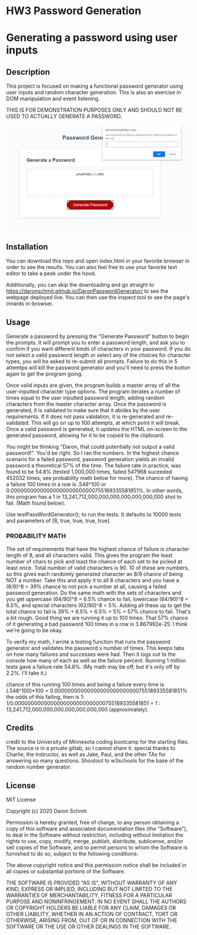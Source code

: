 # HW3 Password Generation

# Generating a password using user inputs

## Description 

This project is focused on making a functional password generator using user inputs and random character generation. This is also an exercise in DOM manipulation and event listening.

THIS IS FOR DEMONSTRATION PURPOSES ONLY AND SHOULD NOT BE USED TO ACTUALLY GENERATE A PASSWORD.

![Password Generation Demo!](.\Assets\03-javascript-homework-demo.png)

## Installation

You can download this repo and open index.html in your favorite browser in order to see the results. You can also feel free to use your favorite text editor to 
take a peek under the hood. 

Additionally, you can skip the downloading and go straight to https://daronschmit.github.io/DaronPasswordGenerator/ to see the webpage deployed live. You can then use the inspect tool to see the page's innards in-browser. 


## Usage 

Generate a password by pressing the "Generate Password" button to begin the prompts. It will prompt  you to enter a password length, and ask you to confirm if you want different kinds of characters in your password. If you do not select a valid password length or select any of the choices for character types, you will be asked to re-submit all prompts. Failure to do this in 5 attemtps will kill the password generator and you'll need to press the button again to get the program going.

Once valid inputs are given, the program builds a master array of all the user-inputted character type options. The program iterates a number of times equal to the user inputted password length, adding random characters from the master character array. Once the password is generated, it is validated to make sure that it abides by the user requirements. If it does not pass validation, it is re-generated and re-validated. This will go on up to 100 attempts, at which point it will break. Once a valid password is generated, it updates the HTML on-screen to the generated password, allowing for it to be copied to the clipboard.

You might be thinking "Daron, that could potentially not output a valid password!". You'd be right. So I ran the numbers. In the highest chance scenario for a failed password, password generation yields an invalid password a theoretical 57% of the time. The failure rate in practice, was found to be 54.8% (tested 1,000,000 times, failed 547968 suceeded 452032 times, see probability math below for more). The chance of having a failure 100 times in a row is .548^100 or 0.00000000000000000000000000755189335581851%. In other words, this program has a 1 in 13,241,712,000,000,000,000,000,000,000 shot to fail. (Math found below).

Use testPassWordGenerator(); to run the tests. It defaults to 10000 tests and parameters of [8, true, true, true, true]. 

### PROBABILITY MATH
The set of requirements that have the highest chance of failure is character length of 8, and all characters valid. This gives the program the least number of chars to pick and least the chance of each set to be picked at least once.
Total number of valid characters is 90. 10 of these are numbers, so this gives each randomly generated character an 8/9 chance of being NOT a number.
Take this and apply it to all 8 characters and you have a (8/9)^8 = 39% chance to not pick a number at all, causing a failed password generation.
Do the same math with the sets of characters and you get uppercase (64/90)^8 = 6.5% chance to fail, lowercase (64/90)^8 = 6.5%, and special characters (62/90)^8 = 5%. 
Adding all these up to get the total chance to fail is 39% + 6.5% + 6.5% + 5% = 57% chance to fail.
That's a bit rough. Good thing we are running it up to 100 times. 
That 57% chance of it generating a bad password 100 times in a row is 3.867992e-25.
I think we're going to be okay.

To verify my math, I wrote a testing function that runs the password generator and validates the password x number of times. This keeps tabs on how many failures and successes were had. Then it logs out to the console how many of each as well as the failure percent. Running 1 million tests gave a failure rate 54.8%. (My math may be off, but it's only off by 2.2%. I'll take it.)

chance of this running 100 times and being a failure every time is (.548^100)*100 = 0.00000000000000000000000000755189335581851%
the odds of this failing, then is 1: 1/0.0000000000000000000000000000755189335581851 = 1 : 13,241,712,000,000,000,000,000,000,000 (approximately).


## Credits

credit to the University of Minnesota coding bootcamp for the starting files. The source is in a private gitlab, so I cannot share it. 
special thanks to Charlie, the instructor, as well as Jake, Paul, and the other TAs for answering so many questions. Shoutout to w3schools for the base of the random number generator.



## License

MIT License

Copyright (c) 2020 Daron Schmit

Permission is hereby granted, free of charge, to any person obtaining a copy
of this software and associated documentation files (the "Software"), to deal
in the Software without restriction, including without limitation the rights
to use, copy, modify, merge, publish, distribute, sublicense, and/or sell
copies of the Software, and to permit persons to whom the Software is
furnished to do so, subject to the following conditions:

The above copyright notice and this permission notice shall be included in all
copies or substantial portions of the Software.

THE SOFTWARE IS PROVIDED "AS IS", WITHOUT WARRANTY OF ANY KIND, EXPRESS OR
IMPLIED, INCLUDING BUT NOT LIMITED TO THE WARRANTIES OF MERCHANTABILITY,
FITNESS FOR A PARTICULAR PURPOSE AND NONINFRINGEMENT. IN NO EVENT SHALL THE
AUTHORS OR COPYRIGHT HOLDERS BE LIABLE FOR ANY CLAIM, DAMAGES OR OTHER
LIABILITY, WHETHER IN AN ACTION OF CONTRACT, TORT OR OTHERWISE, ARISING FROM,
OUT OF OR IN CONNECTION WITH THE SOFTWARE OR THE USE OR OTHER DEALINGS IN THE
SOFTWARE.


